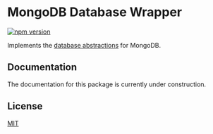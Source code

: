 # MongoDB Database Wrapper

[![npm version](https://badge.fury.io/js/@js-soft%2fdb-mongo.svg)](https://www.npmjs.com/package/@js-soft/docdb-access-mongo)

Implements the [database abstractions](https://www.npmjs.com/package/@js-soft/docdb-access-abstractions) for MongoDB.

## Documentation

The documentation for this package is currently under construction.

## License

[MIT](LICENSE)
